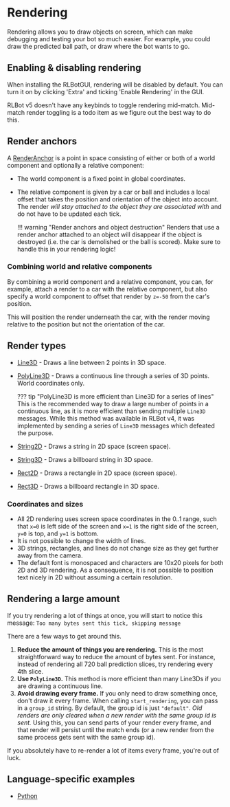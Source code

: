 # Rendering

Rendering allows you to draw objects on screen, which can make debugging and testing your bot so much easier. For example, you could draw the predicted ball path, or draw where the bot wants to go.

## Enabling & disabling rendering

When installing the RLBotGUI, rendering will be disabled by default. You can turn it on by clicking 'Extra' and ticking 'Enable Rendering' in the GUI.

RLBot v5 doesn't have any keybinds to toggle rendering mid-match. Mid-match render toggling is a todo item as we figure out the best way to do this.

## Render anchors

A [RenderAnchor](https://github.com/RLBot/flatbuffers-schema/blob/main/schema/rendering.fbs#L48-L59) is a point in space consisting of either or both of a world component and optionally a relative component:

- The world component is a fixed point in global coordinates.
- The relative component is given by a car or ball and includes a local offset that takes the position and orientation of the object into account. The render *will stay attached to the object they are associated with* and do not have to be updated each tick.

    !!! warning "Render anchors and object destruction"
        Renders that use a render anchor attached to an object will disappear if the object is destroyed (i.e. the car is demolished or the ball is scored).
        Make sure to handle this in your rendering logic!

### Combining world and relative components

By combining a world component and a relative component, you can, for example, attach a render to a car with the relative component, but also specify a world component to offset that render by `z=-50` from the car's position.

This will position the render underneath the car, with the render moving relative to the position but not the orientation of the car.

## Render types

- [Line3D](https://github.com/RLBot/flatbuffers-schema/blob/main/schema/rendering.fbs#L61-L66) - Draws a line between 2 points in 3D space.
- [PolyLine3D](https://github.com/RLBot/flatbuffers-schema/blob/main/schema/rendering.fbs#L68-L72) - Draws a continuous line through a series of 3D points. World coordinates only.

    ??? tip "PolyLine3D is more efficient than Line3D for a series of lines"
        This is the recommended way to draw a large number of points in a continuous line, as it is more efficient than sending multiple `Line3D` messages. While this method was available in RLBot v4, it was implemented by sending a series of `Line3D` messages which defeated the purpose.

- [String2D](https://github.com/RLBot/flatbuffers-schema/blob/main/schema/rendering.fbs#L74-L101) - Draws a string in 2D space (screen space).
- [String3D](https://github.com/RLBot/flatbuffers-schema/blob/main/schema/rendering.fbs#L103-L126) - Draws a billboard string in 3D space.
- [Rect2D](https://github.com/RLBot/flatbuffers-schema/blob/main/schema/rendering.fbs#L128-L151) - Draws a rectangle in 2D space (screen space).
- [Rect3D](https://github.com/RLBot/flatbuffers-schema/blob/main/schema/rendering.fbs#L153-L173) - Draws a billboard rectangle in 3D space.

### Coordinates and sizes

- All 2D rendering uses screen space coordinates in the 0..1 range, such that `x=0` is left side of the screen and `x=1` is the right side of the screen, `y=0` is top, and `y=1` is bottom.
- It is not possible to change the width of lines.
- 3D strings, rectangles, and lines do not change size as they get further away from the camera.
- The default font is monospaced and characters are 10x20 pixels for both 2D and 3D rendering. As a consequence, it is not possible to position text nicely in 2D without assuming a certain resolution.

## Rendering a large amount

If you try rendering a lot of things at once, you will start to notice this message:
`Too many bytes sent this tick, skipping message`

There are a few ways to get around this.

1. **Reduce the amount of things you are rendering.**
    This is the most straightforward way to reduce the amount of bytes sent.
    For instance, instead of rendering all 720 ball prediction slices, try rendering every 4th slice.
2. **Use `PolyLine3D`.**
    This method is more efficient than many Line3Ds if you are drawing a continuous line.
3. **Avoid drawing every frame.**
    If you only need to draw something once, don't draw it every frame.
    When calling `start_rendering`, you can pass in a `group_id` string.
    By default, the group id is just `"default"`.
    _Old renders are only cleared when a new render with the same group id is sent._
    Using this, you can send parts of your render every frame, and that render will persist until the match ends (or a new render from the same process gets sent with the same group id).

If you absolutely have to re-render a lot of items every frame, you're out of luck.

## Language-specific examples

- [Python](https://github.com/RLBot/python-interface/wiki/Rendering)
